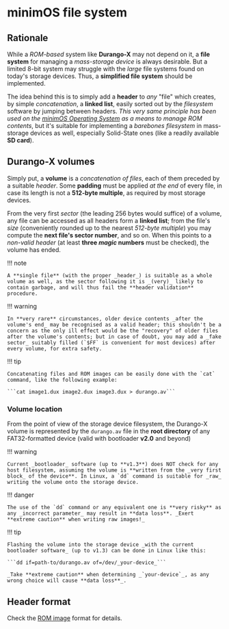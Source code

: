 # minimOS file system

## Rationale

While a _ROM-based_ system like **Durango-X** may not depend on it, a **file system** for managing a _mass-storage device_ is always desirable. But a limited 8-bit system may struggle with the _large_ file systems found on today's storage devices. Thus, a **simplified file system** should be implemented.

The idea behind this is to simply add a **header** to _any_ "file" which creates, by simple _concatenation_, a **linked list**, easily sorted out by the _filesystem_ software by jumping between headers. _This very same principle has been used on the
[minimOS Operating System](https://github.com/zuiko21/minimOS) as a means to manage ROM contents_, but it's suitable for implementing a _barebones filesystem_ in mass-storage devices as well, especially Solid-State ones (like a readily available **SD card**).

## Durango-X volumes

Simply put, a **volume** is a _concatenation of files_, each of them preceded by a suitable _header_. Some **padding** must be applied _at the end_ of every file, in case its length is not a **512-byte multiple**, as required by most storage devices.

From the very first _sector_ (the leading 256 bytes would suffice) of a volume, any file can be accessed as all headers form a **linked list**; from the file's _size_ (conveniently rounded up to the nearest _512-byte multiple_) you may compute the **next file's sector number**, and so on. When this points to a _non-valid header_ (at least **three _magic_ numbers** must be checked), the volume has ended.

!!! note

	A **single file** (with the proper _header_) is suitable as a whole volume as well, as the sector following it is _(very)_ likely to contain garbage, and will thus fail the **header validation** procedure.

!!! warning

	In **very rare** circumstances, older device contents _after the volume's end_ may be recognised as a valid header; this shouldn't be a concern as the only ill effect would be the "recovery" of older files after the volume's contents; but in case of doubt, you may add a _fake sector_ suitably filled (`$FF` is convenient for most devices) after every volume, for extra safety.

!!! tip

	Concatenating files and ROM images can be easily done with the `cat` command, like the following example:
	
	```cat image1.dux image2.dux image3.dux > durango.av```

### Volume location

From the point of view of the storage device filesystem, the Durango-X volume is represented by the `durango.av` file in the **root directory** of any FAT32-formatted device (valid with bootloader **v2.0** and beyond)

!!! warning

	Current _bootloader_ software (up to **v1.3**) does NOT check for any host filesystem, assuming the volume is **written from the _very first block_ of the device**. In Linux, a `dd` command is suitable for _raw_ writing the volume onto the storage device.

!!! danger

	The use of the `dd` command or any equivalent one is **very risky** as any _incorrect parameter_ may result in **data loss**. _Exert **extreme caution** when writing raw images!_

!!! tip

	Flashing the volume into the storage device _with the current bootloader software_ (up to v1.3) can be done in Linux like this:
	
	```dd if=path-to/durango.av of=/dev/_your-device_```
	
	_Take **extreme caution** when determining _`your-device`_, as any wrong choice will cause **data loss**_.

## Header format

Check the [ROM image](header.md) format for details.

